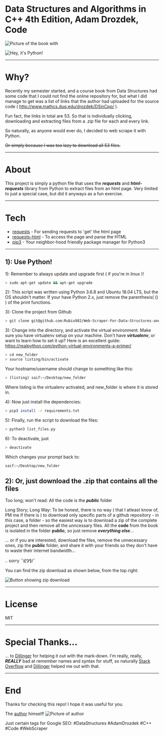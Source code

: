 # Data Structures and Algorithms in C++ 4th Edition, Adam Drozdek, Code
![Picture of the book](https://images-na.ssl-images-amazon.com/images/I/51q5Zu5XsNL._SX402_BO1,204,203,200_.jpg) 
with

![Hey, it's Python!](https://www.python.org/static/img/python-logo.png)

---
# Why?

Recently my semester started, and a course book from Data Structures had some code that I could not find the online repository for, but what I did manage to get was a list of links that the author had uploaded for the source code ( http://www.mathcs.duq.edu/drozdek/DSinCpp/ ).

Fun fact, the links in total are 53. So that is individually clicking, downloading and extracting files from a .zip file for each and every link.

So naturally, as anyone would ever do, I decided to web scrape it with Python.

~~Or simply because I was too lazy to download all 53 files.~~

---
# About

This project is simply a python file that uses the _**requests**_ and _**html-requests**_ library from Python to extract files from an html page. Very limited to just a special case, but did it anyways as a fun exercise.

---
# Tech
    
* [requests] - For sending requests to 'get' the html page 
* [requests-html] - To access the page and parse the HTML
* [pip3] - Your neighbor-hood friendly package manager for Python3

---
## 1): Use Python!

1): Remember to always update and upgrade first ( if you're in linux )!

```sh
> sudo apt-get update && apt-get upgrade
```
2): This script was written using Python 3.6.8 and Ubuntu 18.04 LTS, but the OS shouldn't matter. If your have Python 2.x, just remove the parenthesis( () ) of the print functions.

3): Clone the project from Github
```sh
> git clone git@github.com:Rubix982/Web-Scraper-For-Data-Structures-and-Algorithms-in-C-by-Adam-Drozdek.git
```

3): Change into the directory, and activate the virtual environment. Make sure you have virtualenv setup on your machine. Don't have _**virtualenv**_, or want to learn how to set it up? Here is an excellent guide: https://realpython.com/python-virtual-environments-a-primer/

```sh
> cd new_folder
> source listing/bin/activate
```

Your hostname/username should change to something like this:

```sh
> (listing) saif:~/Desktop/new_folder
```

Where listing is the virtualenv activated, and new_folder is where it is stored in.

4): Now just install the dependencies:

```sh
> pip3 install -r requirements.txt
```
5): Finally, run the script to download the files:

```sh
> python3 list_files.py
```

6): To deactivate, just

```sh
> deactivate
```

Which changes your prompt back to:

```sh
saif:~/Desktop/new_folder
```

## 2): Or, just download the .zip that contains all the files

Too long; won't read: All the code is the _**public**_ folder

Long Story; Long Way: To be honest, there is no way ( that I atleast know of, PM me if there is ) to download only specific parts of a github repository - in this case, a folder - so the easiest way is to download a zip of the complete project and then remove all the unncessary files. All the **code** from the book is isolated in the folder __public__, so just remove _**everything else**_...

... or if you are interested, download the files, remove the unnecessary ones, zip the **public** folder, and share it with your friends so they don't have to waste their internet bandwidth...

.. sorry ¯\\__(ツ)__/¯ 

You can find the zip download as shown below, from the top right:

![Button showing zip download](https://github.com/Rubix982/Web-Scraper-For-Data-Structures-and-Algorithms-in-C-by-Adam-Drozdek/blob/master/img/downloadzip.png)

---
# License

MIT

---
# Special Thanks...

... to [Dillinger] for helping it out with the mark-down. I'm really, really, _**REALLY**_ bad at remember names and syntax for stuff, so naturally [Stack Overflow] and [Dillinger] helped me out with that.

---
# End
Thanks for checking this repo! I hope it was useful for you.

The [author] himself!
![Picture of author](http://www.mathcs.duq.edu/pics/drozdek2.jpg)

Just certain tags for Google SEO: #DataStructures #AdamDrozdek #C++ #Code #WebScraper

   [requests]: <https://2.python-requests.org/en/master/>
   [requests-html]: <https://html.python-requests.org/>
   [pip3]: <https://pip.pypa.io/en/stable/>
   [Dillinger]: <https://dillinger.io/>
   [Stack Overflow]: <https://stackoverflow.com/questions/50837798/how-create-md-file-with-python>
   [Picture of Author]: <http://www.mathcs.duq.edu/pics/drozdek2.jpg>
   [author]: <http://www.mathcs.duq.edu/drozdek/>
